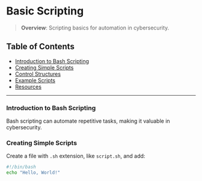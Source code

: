 # Basic Scripting

> **Overview**: Scripting basics for automation in cybersecurity.

## Table of Contents
- [Introduction to Bash Scripting](#introduction-to-bash-scripting)
- [Creating Simple Scripts](#creating-simple-scripts)
- [Control Structures](#control-structures)
- [Example Scripts](#example-scripts)
- [Resources](#resources)

---

### Introduction to Bash Scripting
Bash scripting can automate repetitive tasks, making it valuable in cybersecurity.

### Creating Simple Scripts
Create a file with `.sh` extension, like `script.sh`, and add:
```bash
#!/bin/bash
echo "Hello, World!"

